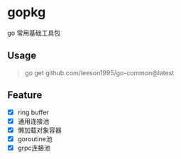 
# gopkg

go 常用基础工具包


 Usage
-----------

> go get github.com/leeson1995/go-common@latest


 Feature
-----------
 
- [x] ring buffer
- [x] 通用连接池
- [x] 懒加载对象容器
- [x] goroutine池
- [x] grpc连接池 
